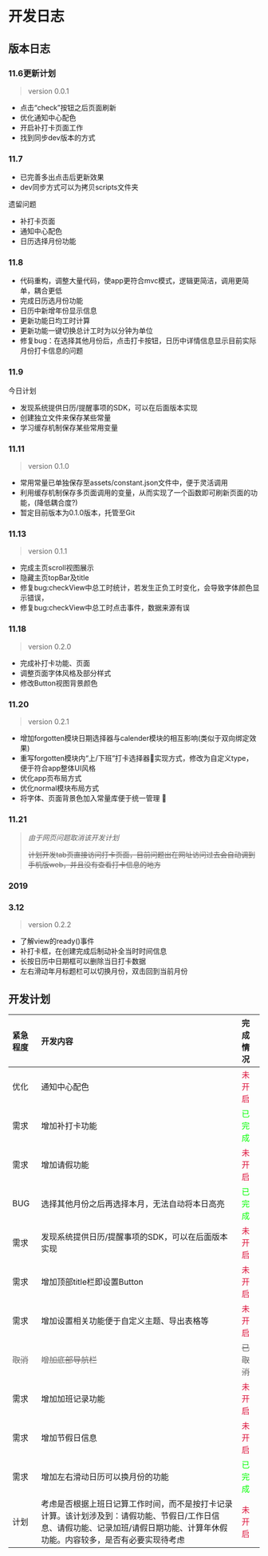 # 开发日志

## 版本日志

### 11.6更新计划

>version 0.0.1

- 点击“check”按钮之后页面刷新
- 优化通知中心配色
- 开启补打卡页面工作
- 找到同步dev版本的方式

### 11.7

- 已完善多出点击后更新效果
- dev同步方式可以为拷贝scripts文件夹

遗留问题

- 补打卡页面
- 通知中心配色
- 日历选择月份功能
  
### 11.8

- 代码重构，调整大量代码，使app更符合mvc模式，逻辑更简洁，调用更简单，耦合更低
- 完成日历选月份功能
- 日历中新增年份显示信息
- 更新功能日均工时计算
- 更新功能一键切换总计工时为以分钟为单位
- 修复bug：在选择其他月份后，点击打卡按钮，日历中详情信息显示目前实际月份打卡信息的问题

### 11.9

今日计划

- 发现系统提供日历/提醒事项的SDK，可以在后面版本实现
- 创建独立文件来保存某些常量
- 学习缓存机制保存某些常用变量

### 11.11

>version 0.1.0

- 常用常量已单独保存至assets/constant.json文件中，便于灵活调用
- 利用缓存机制保存多页面调用的变量，从而实现了一个函数即可刷新页面的功能，(降低耦合度?)
- 暂定目前版本为0.1.0版本，托管至Git

### 11.13

>version 0.1.1

- 完成主页scroll视图展示
- 隐藏主页topBar及title
- 修复bug:checkView中总工时统计，若发生正负工时变化，会导致字体颜色显示错误，
- 修复bug:checkView中总工时点击事件，数据来源有误

### 11.18

>version 0.2.0

- 完成补打卡功能、页面
- 调整页面字体风格及部分样式
- 修改Button视图背景颜色

### 11.20

>version 0.2.1

- 增加forgotten模块日期选择器与calender模块的相互影响(类似于双向绑定效果)
- 重写forgotten模块内“上/下班”打卡选择器实现方式，修改为自定义type，便于符合app整体UI风格
- 优化app页布局方式
- 优化normal模块布局方式
- 将字体、页面背景色加入常量库便于统一管理  

### 11.21

> *由于网页问题取消该开发计划*
>
> ~~计划开发tab页直接访问打卡页面，目前问题出在网址访问过去会自动调到手机版web，并且没有查看打卡信息的地方~~

### 2019

### 3.12

>version 0.2.2

- 了解view的ready()事件
- 补打卡框，在创建完成后制动补全当时时间信息
- 长按日历中日期框可以删除当日打卡数据
- 左右滑动年月标题栏可以切换月份，双击回到当前月份

## 开发计划

| 紧急程度 | 开发内容 | 完成情况 |
| :------ | :------ | :------ |
| 优化 | 通知中心配色 | <font color=Crimson>未开启</font> |
| 需求 | 增加补打卡功能 | <font color=Lime>已完成</font> |
| 需求 | 增加请假功能 | <font color=Crimson>未开启</font> |
| BUG | 选择其他月份之后再选择本月，无法自动将本日高亮 | <font color=Lime>已完成</font> |
| 需求 | 发现系统提供日历/提醒事项的SDK，可以在后面版本实现 | <font color=Crimson>未开启</font> |
| 需求 |增加顶部title栏即设置Button| <font color=Crimson>未开启</font> |
| 需求 |增加设置相关功能便于自定义主题、导出表格等| <font color=Crimson>未开启</font> |
| <font color=DimGray>~~取消~~</font> |<font color=DimGray>~~增加底部导航栏~~</font>| <font color=DimGray>~~已取消~~</font> |
| 需求 |增加加班记录功能| <font color=Crimson>未开启</font> |
| 需求 |增加节假日信息| <font color=Crimson>未开启</font> |
| 需求 |增加左右滑动日历可以换月份的功能| <font color=Lime>已完成</font> |
| 计划 |考虑是否根据上班日记算工作时间，而不是按打卡记录计算。该计划涉及到：请假功能、节假日/工作日信息、请假功能、记录加班/请假日期功能、计算年休假功能。内容较多，是否有必要实现待考虑| <font color=Crimson>未开启</font> |
